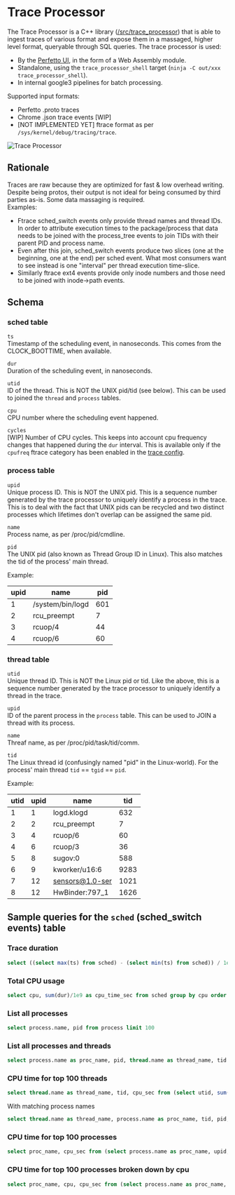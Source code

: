 # Trace Processor

The Trace Processor is a C++ library
([/src/trace_processor](/src/trace_processor)) that is able to ingest traces of
various format and expose them in a massaged, higher level format, queryable
through SQL queries. The trace processor is used:
* By the [Perfetto UI](https://ui.perfetto.dev/), in the form of a
  Web Assembly module.
* Standalone, using the `trace_processor_shell` target
  (`ninja -C out/xxx trace_processor_shell`).
* In internal google3 pipelines for batch processing.

Supported input formats:
 * Perfetto .proto traces
 * Chrome .json trace events [WIP]
 * [NOT IMPLEMENTED YET] ftrace format as per `/sys/kernel/debug/tracing/trace`.

![Trace Processor](https://storage.googleapis.com/perfetto/markdown_img/trace-processor.png)

Rationale
---------
Traces are raw because they are optimized for fast & low overhead writing.
Despite being protos, their output is not ideal for being consumed by third
parties as-is. Some data massaging is required.  
Examples:
* Ftrace sched_switch events only provide thread names and thread IDs. 
  In order to attribute execution times to the package/process that data needs
  to be joined with the process_tree events to join TIDs with their parent PID
  and process name.
* Even after this join, sched_switch events produce two slices (one at the
  beginning, one at the end) per sched event. What most consumers want to see 
  instead is one "interval" per thread execution time-slice.
* Similarly ftrace ext4 events provide only inode numbers and those need to be
  joined with inode->path events.


Schema
------

### sched table
`ts`  
Timestamp of the scheduling event, in nanoseconds. This comes from the
CLOCK_BOOTTIME, when available.

`dur`  
Duration of the scheduling event, in nanoseconds.

`utid`  
ID of the thread. This is NOT the UNIX pid/tid (see below).
This can be used to joined the `thread` and `process` tables.

`cpu`  
CPU number where the scheduling event happened.

`cycles`  
[WIP] Number of CPU cycles. This keeps into account cpu frequency changes that
happened during the `dur` interval. This is available only if the `cpufreq`
ftrace category has been enabled in the [trace config](/docs/trace-config.md).


### process table
`upid`  
Unique process ID. This is NOT the UNIX pid. This is a sequence number generated
by the trace processor to uniquely identify a process in the trace. This is to
deal with the fact that UNIX pids can be recycled and two distinct processes 
which lifetimes don't overlap can be assigned the same pid.

`name`  
Process name, as per /proc/pid/cmdline.

`pid`  
The UNIX pid (also known as Thread Group ID in Linux). This also matches the
tid of the process' main thread.


Example:  

| upid              |               name |                pid |
|-------------------|--------------------|--------------------|
|                 1 | /system/bin/logd   |                601 |
|                 2 | rcu_preempt        |                  7 |
|                 3 | rcuop/4            |                 44 |
|                 4 | rcuop/6            |                 60 |

### thread table
`utid`  
Unique thread ID. This is NOT the Linux pid or tid. Like the above, this is a
sequence number generated by the trace processor to uniquely identify a thread
in the trace.

`upid`  
ID of the parent process in the `process` table.
This can be used to JOIN a thread with its process.

`name`  
Threaf name, as per /proc/pid/task/tid/comm.

`tid`  
The Linux thread id (confusingly named "pid" in the Linux-world).
For the process' main thread `tid` == `tgid` == `pid`.

Example:  

| utid   | upid  | name             | tid  |
|--------|-------|------------------|------|
|      1 |     1 | logd.klogd       |  632 |
|      2 |     2 | rcu_preempt      |    7 |
|      3 |     4 | rcuop/6          |   60 |
|      4 |     6 | rcuop/3          |   36 |
|      5 |     8 | sugov:0          |  588 |
|      6 |     9 | kworker/u16:6    | 9283 |
|      7 |    12 | sensors@1.0-ser  | 1021 |
|      8 |    12 | HwBinder:797_1   | 1626 |


Sample queries for the `sched` (sched_switch events) table
----------------------------------------------------------

### Trace duration
``` sql
select ((select max(ts) from sched) - (select min(ts) from sched)) / 1e9 as duration_sec
```

### Total CPU usage
``` sql
select cpu, sum(dur)/1e9 as cpu_time_sec from sched group by cpu order by cpu
```

### List all processes
``` sql
select process.name, pid from process limit 100
```

### List all processes and threads
``` sql
select process.name as proc_name, pid, thread.name as thread_name, tid from thread left join process using(upid) limit 100
```

### CPU time for top 100 threads
``` sql
select thread.name as thread_name, tid, cpu_sec from (select utid, sum(dur)/1e9 as cpu_sec from sched group by utid order by dur desc limit 100) inner join thread using(utid)
```

With matching process names
``` sql
select thread.name as thread_name, process.name as proc_name, tid, pid, cpu_sec from (select utid, sum(dur)/1e9 as cpu_sec from sched group by utid order by dur desc limit 100) left outer join thread using(utid) left outer join process using(upid)
```

### CPU time for top 100 processes
``` sql
select proc_name, cpu_sec from (select process.name as proc_name, upid, cpu_sec from (select utid, sum(dur)/1e9 as cpu_sec from sched group by utid) left join thread using(utid) left join process using(upid)) group by upid order by cpu_sec desc limit 100
```

### CPU time for top 100 processes broken down by cpu
``` sql
select proc_name, cpu, cpu_sec from (select process.name as proc_name, upid, cpu, cpu_sec from (select cpu, utid, sum(dur)/1e9 as cpu_sec from sched group by utid) left join thread using(utid) left join process using(upid)) group by upid, cpu order by cpu_sec desc limit 100
```

